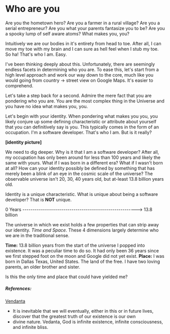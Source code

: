 # Who are you
Are you the hometown hero? Are you a farmer in a rural village? Are you a serial entrepreneur? Are you what your parents fantasize you to be? Are you a spooky lump of self aware atoms? What makes you, you?

Intuitively we are our bodies in it's entirety from head to toe. After all, I can move my toe with my brain and I can sure as hell feel when I stub my toe. So ha! That's who I am. Easy.

I've been thinking deeply about this. Unfortunately, there are seemingly endless facets in determining who you are. To ease this, let's start from a high level approach and work our way down to the core, much like you would going from country -> street view on Google Maps. It's easier to comprehend.

Let's take a step back for a second. Admire the mere fact that you are pondering who you are. You are the most complex thing in the Universe and you have no idea what makes you, you.

Let's begin with your identity. When pondering what makes you you, you likely conjure up some defining characteristic or attribute about yourself that you can definitively say is you. This typically comes in the form of an occupation. I'm a software developer. That's who I am. But is it really? 

**[identity picture]**

We need to dig deeper. Why is it that I am a software developer? After all, my occupation has only been around for less than 100 years and likely the same with yours. What if I was born in a different era? What if I wasn't born at all? How can your identity possibly be defined by something that has merely been a blink of an eye in the cosmic scale of the universe? The observable universe isn't 20, 30, 40 years old, but at-least 13.8 billion years old. 

Identity is a unique characteristic. What is unique about being a software developer? That is **NOT** unique.

0 Years --------------------------------------------------------> 13.8 billion

The universe in which we exist holds a few properties that can strip away our identity. *Time and Space.* These 4 dimensions largely determine who we are in the traditional sense. 

**Time:** 13.8 billion years from the start of the universe I popped into existence. It was a peculiar time to do so. It had only been 36 years since we first stepped foot on the moon and Google did not yet exist.
**Place:** I was born in Dallas Texas, United States. The land of the free. I have two loving parents, an older brother and sister.

Is this the only time and place that could have yielded me?





##### References:

[Vendanta](https://vedanta.org/what-is-vedaasda)

 - It is inevitable that we will eventually, either in this or in future
   lives, discover that the greatest truth of our existence is our own
  - divine nature. Vedanta, God is infinite existence, infinite
   consciousness, and infinite bliss.

<!--stackedit_data:
eyJoaXN0b3J5IjpbLTEyNjA3MTk4OTAsMTMxODUxMjAxMiwxOD
I5MjAyNjY2LC0yNzgwMzU2OTcsMzM0Mjc1NTQsLTExNDIzMjY5
MjEsMTQ1ODUwMDgxMiwxOTk0NjU3OTM3XX0=
-->